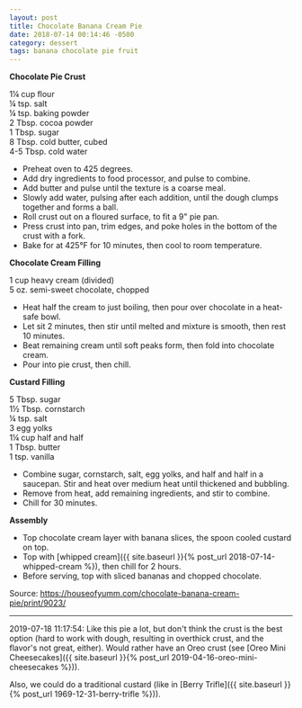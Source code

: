 ```yaml
---
layout: post
title: Chocolate Banana Cream Pie
date: 2018-07-14 00:14:46 -0500
category: dessert
tags: banana chocolate pie fruit
---
```

<strong>Chocolate Pie Crust</strong>
  
1¼ cup flour  
¼ tsp. salt  
¼ tsp. baking powder  
2 Tbsp. cocoa powder  
1 Tbsp. sugar  
8 Tbsp. cold butter, cubed  
4-5 Tbsp. cold water  
 * Preheat oven to 425 degrees.
 * Add dry ingredients to food processor, and pulse to combine.
 * Add butter and pulse until the texture is a coarse meal.
 * Slowly add water, pulsing after each addition, until the dough clumps together and forms a ball.
 * Roll crust out on a floured surface, to fit a 9" pie pan.
 * Press crust into pan, trim edges, and poke holes in the bottom of the crust with a fork.
 * Bake for at 425°F for 10 minutes, then cool to room temperature.

<strong>Chocolate Cream Filling</strong>
  
1 cup heavy cream (divided)  
5 oz. semi-sweet chocolate, chopped  
 * Heat half the cream to just boiling, then pour over chocolate in a heat-safe bowl.
 * Let sit 2 minutes, then stir until melted and mixture is smooth, then rest 10 minutes.
 * Beat remaining cream until soft peaks form, then fold into chocolate cream.
 * Pour into pie crust, then chill.

<strong>Custard Filling</strong>
  
5 Tbsp. sugar  
1½ Tbsp. cornstarch  
¼ tsp. salt  
3 egg yolks  
1¼ cup half and half  
1 Tbsp. butter  
1 tsp. vanilla  
 * Combine sugar, cornstarch, salt, egg yolks, and half and half in a saucepan. Stir and heat over medium heat until thickened and bubbling.
 * Remove from heat, add remaining ingredients, and stir to combine.
 * Chill for 30 minutes.

<strong>Assembly</strong>
 * Top chocolate cream layer with banana slices, the spoon cooled custard on top.
 * Top with [whipped cream]({{ site.baseurl }}{% post_url 2018-07-14-whipped-cream %}), then chill for 2 hours.
 * Before serving, top with sliced bananas and chopped chocolate.

Source: <https://houseofyumm.com/chocolate-banana-cream-pie/print/9023/>

---

2019-07-18 11:17:54: Like this pie a lot, but don't think the crust is the best
option (hard to work with dough, resulting in overthick crust, and the flavor's not
great, either).  Would rather have an Oreo crust (see [Oreo Mini Cheesecakes]({{ site.baseurl }}{% post_url 2019-04-16-oreo-mini-cheesecakes %})).

Also, we could do a traditional custard (like in [Berry Trifle]({{ site.baseurl }}{% post_url 1969-12-31-berry-trifle %})).

